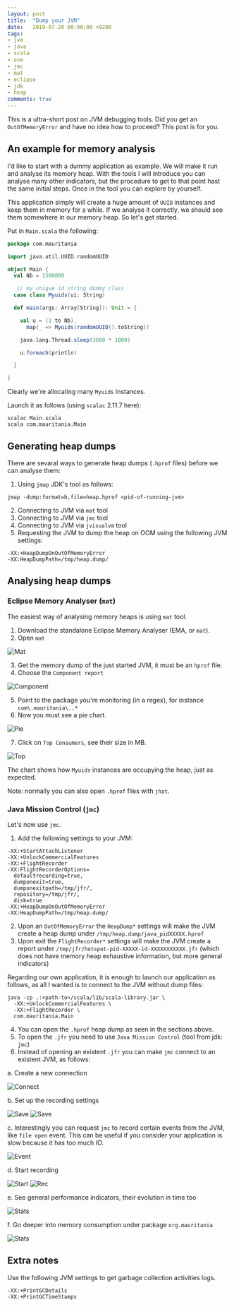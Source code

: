 ```yaml
---
layout: post
title:  "Dump your JVM"
date:   2019-07-20 00:00:00 +0200
tags:
- jvm
- java
- scala
- oom
- jmc
- mat
- eclipse
- jdk
- heap
comments: true
---
```


This is a ultra-short post on JVM debugging tools. Did you get an `OutOfMemoryError` and have no idea how to proceed? This post is for you.
  
## An example for memory analysis

I'd like to start with a dummy application as example. We will make it run and analyse its memory heap. With the tools I will introduce you can analyse many other indicators, but the procedure to get to that point hast the same initial steps. Once in the tool you can explore by yourself.

This application simply will create a huge amount of `UUID` instances and keep them in memory for a while.  If we analyse it correctly, we should see them somewhere in our memory heap. So let's get started.

Put in `Main.scala` the following:

<!--more-->

```scala
package com.mauritania

import java.util.UUID.randomUUID

object Main {
  val Nb = 1500000

   // my unique id string dummy class
  case class Myuids(ui: String)

  def main(args: Array[String]): Unit = {

    val u = (1 to Nb).
      map(_ => Myuids(randomUUID().toString))

    java.lang.Thread.sleep(3600 * 1000)

    u.foreach(println)

  }

}
```

Clearly we're allocating many `Myuids` instances.

Launch it as follows (using `scalac` 2.11.7 here):

```
scalac Main.scala
scala com.mauritania.Main

```

## Generating heap dumps

There are sevaral ways to generate heap dumps (`.hprof` files) before we can analyse them:

 1. Using `jmap` JDK's tool as follows:

 ```
 jmap -dump:format=b,file=heap.hprof <pid-of-running-jvm>
 ```
 2. Connecting to JVM via `mat` tool
 3. Connecting to JVM via `jmc` tool
 4. Connecting to JVM via `jvisualvm` tool
 5. Requesting the JVM to dump the heap on OOM using the following JVM settings:

 ```
-XX:+HeapDumpOnOutOfMemoryError
-XX:HeapDumpPath=/tmp/heap.dump/
```

## Analysing heap dumps

### Eclipse Memory Analyser (`mat`)

The easiest way of analysing memory heaps is using `mat` tool.

1. Download the standalone Eclipse Memory Analyser (EMA, or `mat`).
2. Open `mat`

![Mat](/images/posts/dump-jvm/mat-init.png)

3. Get the memory dump of the just started JVM, it must be an `hprof` file.
4. Choose the `Component report`

![Component](/images/posts/dump-jvm/mat-choose-component.png)

5. Point to the package you're monitoring (in a regex), for instance `com\.mauritania\..*`
6. Now you must see a pie chart.

![Pie](/images/posts/dump-jvm/mat-pie-chart.png)

7. Click on `Top Consumers`, see their size in MB.

![Top](/images/posts/dump-jvm/mat-top-consumers.png)

The chart shows how `Myuids` instances are occupying the heap, just as expected.

Note: normally you can also open `.hprof` files with `jhat`.

### Java Mission Control (`jmc`)

Let's now use `jmc`.

1. Add the following settings to your JVM:

```
-XX:+StartAttachListener
-XX:+UnlockCommercialFeatures
-XX:+FlightRecorder
-XX:FlightRecorderOptions=
  defaultrecording=true,
  dumponexit=true,
  dumponexitpath=/tmp/jfr/,
  repository=/tmp/jfr/,
  disk=true
-XX:+HeapDumpOnOutOfMemoryError
-XX:HeapDumpPath=/tmp/heap.dump/
```

2. Upon an `OutOfMemoryError` the `HeapDump*` settings will make the JVM create a heap dump under `/tmp/heap.dump/java_pidXXXXX.hprof`
3. Upon exit the `FlightRecorder*` settings will make the JVM create a report under `/tmp/jfr/hotspot-pid-XXXXX-id-XXXXXXXXXXX.jfr` (which does not have memory heap exhaustive information, but more general indicators)

Regarding our own application, it is enough to launch our application as follows, as all I wanted is to connect to the JVM without dump files: 

```
java -cp .:<path-to>/scala/lib/scala-library.jar \
  -XX:+UnlockCommercialFeatures \
  -XX:+FlightRecorder \
  com.mauritania.Main
```

4. You can open the `.hprof` heap dump as seen in the sections above.
5. To open the `.jfr` you need to use `Java Mission Control` (tool from jdk: `jmc`)
6. Instead of opening an existent `.jfr` you can make `jmc` connect to an existent JVM, as follows:

a. Create a new connection

![Connect](/images/posts/dump-jvm/jmc-connect.png)

b. Set up the recording settings 

![Save](/images/posts/dump-jvm/jmc-save.png)
![Save](/images/posts/dump-jvm/jmc-settings.png)

c. Interestingly you can request `jmc` to record certain events from the JVM, like `file open` event. This can be useful if you consider your application is slow because it has too much IO. 

![Event](/images/posts/dump-jvm/jmc-event-recording-settings.png)

d. Start recording

![Start](/images/posts/dump-jvm/jmc-start.png)
![Rec](/images/posts/dump-jvm/jmc-recording.png)

e. See general performance indicators, their evolution in time too

![Stats](/images/posts/dump-jvm/jmc-stats1.png)

f. Go deeper into memory consumption under package `org.mauritania`

![Stats](/images/posts/dump-jvm/jmc-object-statistics.png)


## Extra notes

Use the following JVM settings to get garbage collection activities logs. 

```
-XX:+PrintGCDetails 
-XX:+PrintGCTimeStamps
```

